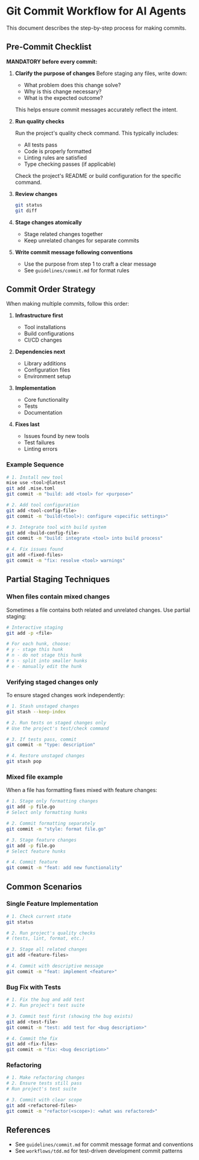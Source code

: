# Git Commit Workflow for AI Agents

This document describes the step-by-step process for making commits.

## Pre-Commit Checklist

**MANDATORY before every commit:**

1. **Clarify the purpose of changes**
   Before staging any files, write down:
   - What problem does this change solve?
   - Why is this change necessary?
   - What is the expected outcome?
   
   This helps ensure commit messages accurately reflect the intent.

2. **Run quality checks**
   
   Run the project's quality check command. This typically includes:
   - All tests pass
   - Code is properly formatted
   - Linting rules are satisfied
   - Type checking passes (if applicable)
   
   Check the project's README or build configuration for the specific command.

3. **Review changes**
   ```bash
   git status
   git diff
   ```

4. **Stage changes atomically**
   - Stage related changes together
   - Keep unrelated changes for separate commits

5. **Write commit message following conventions**
   - Use the purpose from step 1 to craft a clear message
   - See `guidelines/commit.md` for format rules

## Commit Order Strategy

When making multiple commits, follow this order:

1. **Infrastructure first**
   - Tool installations
   - Build configurations
   - CI/CD changes

2. **Dependencies next**
   - Library additions
   - Configuration files
   - Environment setup

3. **Implementation**
   - Core functionality
   - Tests
   - Documentation

4. **Fixes last**
   - Issues found by new tools
   - Test failures
   - Linting errors

### Example Sequence

```bash
# 1. Install new tool
mise use <tool>@latest
git add .mise.toml
git commit -m "build: add <tool> for <purpose>"

# 2. Add tool configuration
git add <tool-config-file>
git commit -m "build(<tool>): configure <specific settings>"

# 3. Integrate tool with build system
git add <build-config-file>
git commit -m "build: integrate <tool> into build process"

# 4. Fix issues found
git add <fixed-files>
git commit -m "fix: resolve <tool> warnings"
```

## Partial Staging Techniques

### When files contain mixed changes

Sometimes a file contains both related and unrelated changes. Use partial staging:

```bash
# Interactive staging
git add -p <file>

# For each hunk, choose:
# y - stage this hunk
# n - do not stage this hunk
# s - split into smaller hunks
# e - manually edit the hunk
```

### Verifying staged changes only

To ensure staged changes work independently:

```bash
# 1. Stash unstaged changes
git stash --keep-index

# 2. Run tests on staged changes only
# Use the project's test/check command

# 3. If tests pass, commit
git commit -m "type: description"

# 4. Restore unstaged changes
git stash pop
```

### Mixed file example

When a file has formatting fixes mixed with feature changes:

```bash
# 1. Stage only formatting changes
git add -p file.go
# Select only formatting hunks

# 2. Commit formatting separately
git commit -m "style: format file.go"

# 3. Stage feature changes
git add -p file.go
# Select feature hunks

# 4. Commit feature
git commit -m "feat: add new functionality"
```

## Common Scenarios

### Single Feature Implementation

```bash
# 1. Check current state
git status

# 2. Run project's quality checks
# (tests, lint, format, etc.)

# 3. Stage all related changes
git add <feature-files>

# 4. Commit with descriptive message
git commit -m "feat: implement <feature>"
```

### Bug Fix with Tests

```bash
# 1. Fix the bug and add test
# 2. Run project's test suite

# 3. Commit test first (showing the bug exists)
git add <test-file>
git commit -m "test: add test for <bug description>"

# 4. Commit the fix
git add <fix-files>
git commit -m "fix: <bug description>"
```

### Refactoring

```bash
# 1. Make refactoring changes
# 2. Ensure tests still pass
# Run project's test suite

# 3. Commit with clear scope
git add <refactored-files>
git commit -m "refactor(<scope>): <what was refactored>"
```

## References

- See `guidelines/commit.md` for commit message format and conventions
- See `workflows/tdd.md` for test-driven development commit patterns